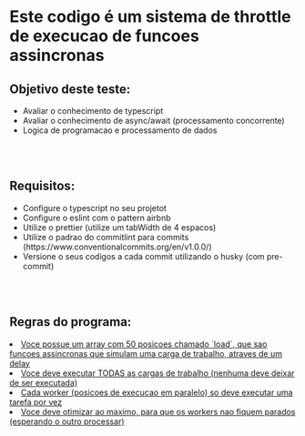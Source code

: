 <h1>Este codigo é um sistema de throttle de execucao de funcoes assincronas</h1>
<h2>Objetivo deste teste:</h2>
<ul>
  <li>Avaliar o conhecimento de typescript</li>
  <li>Avaliar o conhecimento de async/await (processamento concorrente)</li>
  <li>Logica de programacao e processamento de dados</li>
</ul>
<br/><br/>
<h2>Requisitos:</h2>
<ul>
  <li>Configure o typescript no seu projetot</li>
  <li>Configure o eslint com o pattern airbnb</li>
  <li>Utilize o prettier (utilize um tabWidth de 4 espacos)</li>
  <li>Utilize o padrao do commitlint para commits (https://www.conventionalcommits.org/en/v1.0.0/)</li>
  <li>Versione o seus codigos a cada commit utilizando o husky (com pre-commit)</li>
</ul>
<br/><br/>
<h2>Regras do programa:</h2>
<u>
  <li>Voce possue um array com 50 posicoes chamado `load`, que sao funcoes assincronas que simulam uma carga de trabalho, atraves de um delay</li>
  <li>Voce deve executar TODAS as cargas de trabalho (nenhuma deve deixar de ser executada)</li>
  <li>Cada worker (posicoes de execucao em paralelo) so deve executar uma tarefa por vez</li>
  <li>Voce deve otimizar ao maximo, para que os workers nao fiquem parados (esperando o outro processar)</li>
</u>
